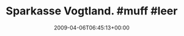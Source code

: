 ---
retweeted: false
source: <a href="http://twitter.com" rel="nofollow">Twitter Web Client</a>
entities:
  hashtags:
  - text: muff
    indices:
    - '20'
    - '25'
  - text: leer
    indices:
    - '26'
    - '31'
  - text: warten
    indices:
    - '32'
    - '39'
  symbols: []
  user_mentions: []
  urls: []
display_text_range:
- '0'
- '39'
favorite_count: '0'
id_str: '1461482033'
truncated: false
retweet_count: '0'
id: '1461482033'
created_at: Mon Apr 06 06:45:13 +0000 2009
favorited: false
full_text: 'Sparkasse Vogtland. #muff #leer #warten'
lang: de
tags:
- muff
- leer
- warten
- pesos:twitter
date: '2009-04-06T06:45:13+00:00'
src: https://twitter.com/bascht/status/1461482033
original_url: https://twitter.com/bascht/status/1461482033
type: twitter_tweet
text: 'Sparkasse Vogtland. #muff #leer #warten'
title: 'Sparkasse Vogtland. #muff #leer'

---